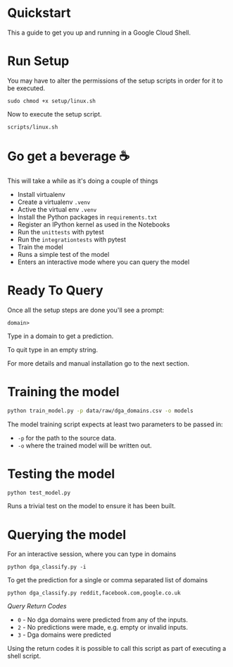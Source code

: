# Quickstart

This a guide to get you up and running in a Google Cloud Shell.

# Run Setup

You may have to alter the permissions of the setup scripts in order for it to be executed.

`sudo chmod +x setup/linux.sh`

Now to execute the setup script.

`scripts/linux.sh`

# Go get a beverage ☕
This will take a while as it's doing a couple of things

* Install virtualenv
* Create a virtualenv `.venv`
* Active the virtual env `.venv`
* Install the Python packages in `requirements.txt`
* Register an IPython kernel as used in the Notebooks
* Run the `unittests` with pytest
* Run the `integrationtests` with pytest
* Train the model
* Runs a simple test of the model
* Enters an interactive mode where you can query the model

# Ready To Query

Once all the setup steps are done you'll see a prompt:
```
domain>
```

Type in a domain to get a prediction.

To quit type in an empty string.

For more details and manual installation go to the next section.

# Training the model

```bash
python train_model.py -p data/raw/dga_domains.csv -o models
``` 

The model training script expects at least two parameters to be passed in:
* `-p` for the path to the source data.
* `-o` where the trained model will be written out.

# Testing the model
```bash
python test_model.py
```

Runs a trivial test on the model to ensure it has been built.

# Querying the model

For an interactive session, where you can type in domains
````
python dga_classify.py -i
````

To get the prediction for a single or comma separated list of domains
````
python dga_classify.py reddit,facebook.com,google.co.uk
````

*Query Return Codes*
* `0` - No dga domains were predicted from any of the inputs.
* `2` - No predictions were made, e.g. empty or invalid inputs.
* `3` - Dga domains were predicted

Using the return codes it is possible to call this script as part of executing a shell script.